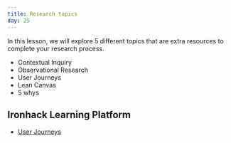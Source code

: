 ```yaml
---
title: Research topics
day: 25
---
```


In this lesson, we will explore 5 different topics that are extra resources to complete your research process. 

- Contextual Inquiry
- Observational Research
- User Journeys
- Lean Canvas
- 5 whys


Ironhack Learning Platform
-----------

- [User Journeys](http://learn.ironhack.com/#/learning_unit/3350)
